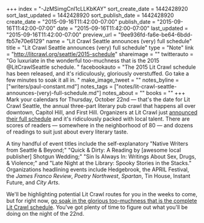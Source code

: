 +++
index = "-JzMSimgCnl1cLLKbKAY"
sort_create_date = 1442428920
sort_last_updated = 1442428920
sort_publish_date = 1442428920
create_date = "2015-09-16T11:42:00-07:00"
publish_date = "2015-09-16T11:42:00-07:00"
date = "2015-09-16T11:42:00-07:00"
last_updated = "2015-09-16T11:42:00-07:00"
preview_url = "9ee936fd-fa6e-be64-6bdd-fb57e70e6129"
name = "Lit Crawl Seattle announces (very) full schedule"
title = "Lit Crawl Seattle announces (very) full schedule"
type = "Note"
link = "http://litcrawl.org/seattle/2015-schedule"
shareimage = ""
twitterauto = "Go luxuriate in the wonderful too-muchness that is the 2015 @LitCrawlSeattle schedule. "
facebookauto = "The 2015 Lit Crawl schedule has been released, and it's ridiculously, gloriously overstuffed. Go take a few minutes to soak it all in. "
make_image_tweet = ""
notes_byline = ["writers/paul-constant.md"]
notes_tags = ["notes/lit-crawl-seattle-announces-(very)-full-schedule.md"]
notes_about = ""
books = ""
+++
Mark your calendars for Thursday, October 22nd — that's the date for Lit Crawl Seattle, the annual three-part literary pub crawl that happens all over downtown, Capitol Hill, and First Hill. Organizers at Lit Crawl just [announced their full schedule](http://litcrawl.org/seattle/2015-schedule) and it's ridiculously packed with local talent. There are scores of readers — somewhere in the neighborhood of 80 — and dozens of readings to suit just about every literary taste.

A tiny handful of event titles include the self-explanatory "Native Writers from Seattle & Beyond;" "Quick & Dirty: A Reading by [awesome local publisher] Shotgun Wedding;" "Sin Is Always In: Writings About Sex, Drugs, & Violence;" and "Late Night at the Library: Spooky Stories in the Stacks." Organizations headlining events include Hedgebrook, the APRIL Festival, the *James Franco Review*, *Poetry Northwest*, *Spartan*, Tin House, Instant Future, and *City Arts*. 

We'll be highlighting potential Lit Crawl routes for you in the weeks to come, but for right now, [go soak in the glorious too-muchness that is the complete Lit Crawl schedule](http://litcrawl.org/seattle/2015-schedule). You've got plenty of time to figure out what you'll be doing on the night of the 22nd.